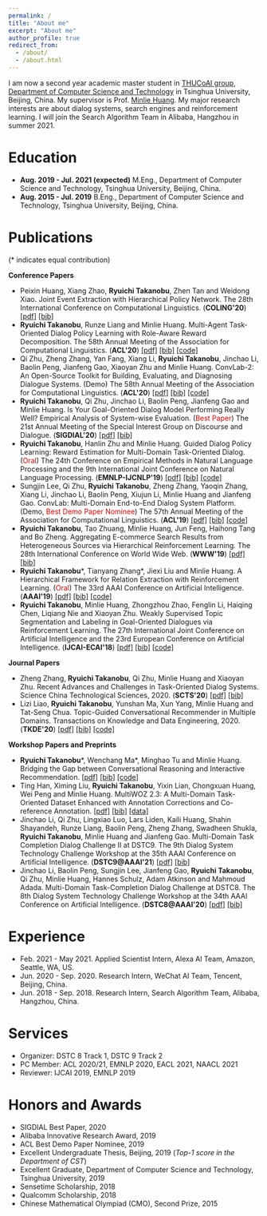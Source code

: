```yaml
---
permalink: /
title: "About me"
excerpt: "About me"
author_profile: true
redirect_from: 
  - /about/
  - /about.html
---
```


I am now a second year academic master student in [THUCoAI group](http://coai.cs.tsinghua.edu.cn/), [Department of Computer Science and Technology](http://www.cs.tsinghua.edu.cn) in Tsinghua University, Beijing, China. My supervisor is Prof. [Minlie Huang](http://coai.cs.tsinghua.edu.cn/hml/). My major research interests are about dialog systems, search engines and reinforcement learning. I will join the Search Algorithm Team in Alibaba, Hangzhou in summer 2021.

Education
======
- **Aug. 2019 - Jul. 2021 (expected)**  M.Eng., Department of Computer Science and Technology, Tsinghua University, Beijing, China.
- **Aug. 2015 - Jul. 2019** B.Eng., Department of Computer Science and Technology, Tsinghua University, Beijing, China.

Publications
======
(\* indicates equal contribution)

**Conference Papers**

- Peixin Huang, Xiang Zhao, **Ryuichi Takanobu**, Zhen Tan and Weidong Xiao. Joint Event Extraction with Hierarchical Policy Network. The 28th International Conference on Computational Linguistics. (**COLING'20**) [[pdf]](https://truthless11.github.io/pdf/HRLEE.pdf) [[bib]](https://truthless11.github.io/bib/HRLEE.bib) 
- **Ryuichi Takanobu**, Runze Liang and Minlie Huang. Multi-Agent Task-Oriented Dialog Policy Learning with Role-Aware Reward Decomposition. The 58th Annual Meeting of the Association for Computational Linguistics. (**ACL'20**) [[pdf]](https://truthless11.github.io/pdf/MADPL.pdf) [[bib]](https://truthless11.github.io/bib/MADPL.bib) [[code]](https://github.com/truthless11/MADPL)
- Qi Zhu, Zheng Zhang, Yan Fang, Xiang Li, **Ryuichi Takanobu**, Jinchao Li, Baolin Peng, Jianfeng Gao, Xiaoyan Zhu and Minlie Huang. ConvLab-2: An Open-Source Toolkit for Building, Evaluating, and Diagnosing Dialogue Systems. (Demo) The 58th Annual Meeting of the Association for Computational Linguistics. (**ACL'20**) [[pdf]](https://truthless11.github.io/pdf/ConvLab2.pdf) [[bib]](https://truthless11.github.io/bib/ConvLab2.bib) [[code]](https://github.com/thu-coai/ConvLab-2)
- **Ryuichi Takanobu**, Qi Zhu, Jinchao Li, Baolin Peng, Jianfeng Gao and Minlie Huang. Is Your Goal-Oriented Dialog Model Performing Really Well? Empirical Analysis of System-wise Evaluation. (<font color="#dd0000">Best Paper</font>) The 21st Annual Meeting of the Special Interest Group on Discourse and Dialogue. (**SIGDIAL'20**) [[pdf]](https://truthless11.github.io/pdf/SysEval.pdf) [[bib]](https://truthless11.github.io/bib/SysEval.bib)
- **Ryuichi Takanobu**, Hanlin Zhu and Minlie Huang. Guided Dialog Policy Learning: Reward Estimation for Multi-Domain Task-Oriented Dialog. (<font color="#dd0000">Oral</font>) The 24th Conference on Empirical Methods in Natural Language Processing and the 9th International Joint Conference on Natural Language Processing. (**EMNLP-IJCNLP'19**) [[pdf]](https://truthless11.github.io/pdf/GDPL.pdf) [[bib]](https://truthless11.github.io/bib/GDPL.bib) [[code]](https://github.com/truthless11/GDPL)
- Sungjin Lee, Qi Zhu, **Ryuichi Takanobu**, Zheng Zhang, Yaoqin Zhang, Xiang Li, Jinchao Li, Baolin Peng, Xiujun Li, Minlie Huang and Jianfeng Gao. ConvLab: Multi-Domain End-to-End Dialog System Platform. (Demo, <font color="#dd0000">Best Demo Paper Nominee</font>) The 57th Annual Meeting of the Association for Computational Linguistics. (**ACL'19**) [[pdf]](https://truthless11.github.io/pdf/ConvLab.pdf) [[bib]](https://truthless11.github.io/bib/ConvLab.bib) [[code]](https://github.com/ConvLab/ConvLab)
- **Ryuichi Takanobu**, Tao Zhuang, Minlie Huang, Jun Feng, Haihong Tang and Bo Zheng. Aggregating E-commerce Search Results from Heterogeneous Sources via Hierarchical Reinforcement Learning. The 28th International Conference on World Wide Web. (**WWW'19**) [[pdf]](https://truthless11.github.io/pdf/HRLAS.pdf) [[bib]](https://truthless11.github.io/bib/HRLAS.bib)
- **Ryuichi Takanobu**\*, Tianyang Zhang\*, Jiexi Liu and Minlie Huang. A Hierarchical Framework for Relation Extraction with Reinforcement Learning. (<font color="#dd0000">Oral</font>) The 33rd AAAI Conference on Artificial Intelligence. (**AAAI'19**) [[pdf]](https://truthless11.github.io/pdf/HRLRE.pdf) [[bib]](https://truthless11.github.io/bib/HRLRE.bib) [[code]](https://github.com/truthless11/HRL-RE)
- **Ryuichi Takanobu**, Minlie Huang, Zhongzhou Zhao, Fenglin Li, Haiqing Chen, Liqiang Nie and Xiaoyan Zhu. Weakly Supervised Topic Segmentation and Labeling in Goal-Oriented Dialogues via Reinforcement Learning. The 27th International Joint Conference on Artificial Intelligence and the 23rd European Conference on Artificial Intelligence. (**IJCAI-ECAI'18**) [[pdf]](https://truthless11.github.io/pdf/TopicSegLabel.pdf) [[bib]](https://truthless11.github.io/bib/TopicSegLabel.bib) [[code]](https://github.com/truthless11/Topic-Seg-Label)

**Journal Papers**

- Zheng Zhang, **Ryuichi Takanobu**, Qi Zhu, Minlie Huang and Xiaoyan Zhu. Recent Advances and Challenges in Task-Oriented Dialog Systems. Science China Technological Sciences, 2020. (**SCTS'20**) [[pdf]](https://truthless11.github.io/pdf/Review.pdf) [[bib]](https://truthless11.github.io/bib/Review.bib)
- Lizi Liao, **Ryuichi Takanobu**, Yunshan Ma, Xun Yang, Minlie Huang and Tat-Seng Chua. Topic-Guided Conversational Recommender in Multiple Domains. Transactions on Knowledge and Data Engineering, 2020. (**TKDE'20**) [[pdf]](https://truthless11.github.io/pdf/DCR.pdf) [[bib]](https://truthless11.github.io/bib/DCR.bib) [[code]](https://github.com/truthless11/DCR)

**Workshop Papers and Preprints**

- **Ryuichi Takanobu**\*, Wenchang Ma\*, Minghao Tu and Minlie Huang. Bridging the Gap between Conversational Reasoning and Interactive Recommendation. [[pdf]](https://truthless11.github.io/pdf/CRWalker.pdf) [[bib]](https://truthless11.github.io/bib/CRWalker.bib) [[code]](https://github.com/truthless11/CR-Walker)
- Ting Han, Ximing Liu, **Ryuichi Takanobu**, Yixin Lian, Chongxuan Huang, Wei Peng and Minlie Huang. MultiWOZ 2.3: A Multi-Domain Task-Oriented Dataset Enhanced with Annotation Corrections and Co-reference Annotation. [[pdf]](https://truthless11.github.io/bib/MultiWOZ23.pdf) [[bib]](https://truthless11.github.io/bib/MultiWOZ23.bib) [[data]](https://github.com/lexmen318/MultiWOZ_2.3)
- Jinchao Li, Qi Zhu, Lingxiao Luo, Lars Liden, Kaili Huang, Shahin Shayandeh, Runze Liang, Baolin Peng, Zheng Zhang, Swadheen Shukla, **Ryuichi Takanobu**, Minlie Huang and Jianfeng Gao. Multi-Domain Task Completion Dialog Challenge II at DSTC9. The 9th Dialog System Technology Challenge Workshop at the 35th AAAI Conference on Artificial Intelligence. (**DSTC9@AAAI'21**) [[pdf]](https://truthless11.github.io/pdf/DSTC9.pdf) [[bib]](https://truthless11.github.io/bib/DSTC9.bib)
- Jinchao Li, Baolin Peng, Sungjin Lee, Jianfeng Gao, **Ryuichi Takanobu**, Qi Zhu, Minlie Huang, Hannes Schulz, Adam Atkinson and Mahmoud Adada. Multi-Domain Task-Completion Dialog Challenge at DSTC8. The 8th Dialog System Technology Challenge Workshop at the 34th AAAI Conference on Artificial Intelligence. (**DSTC8@AAAI'20**) [[pdf]](https://truthless11.github.io/pdf/DSTC8.pdf) [[bib]](https://truthless11.github.io/bib/DSTC8.bib)

Experience
======
-  Feb. 2021 - May 2021. Applied Scientist Intern, Alexa AI Team, Amazon, Seattle, WA, US.
- Jun. 2020 - Sep. 2020. Research Intern, WeChat AI Team, Tencent, Beijing, China.
- Jun. 2018 - Sep. 2018. Research Intern, Search Algorithm Team, Alibaba, Hangzhou, China.

Services
======
- Organizer: DSTC 8 Track 1, DSTC 9 Track 2
- PC Member: ACL 2020/21, EMNLP 2020, EACL 2021, NAACL 2021
- Reviewer: IJCAI 2019, EMNLP 2019

Honors and Awards
======
- SIGDIAL Best Paper, 2020
- Alibaba Innovative Research Award, 2019
- ACL Best Demo Paper Nominee, 2019
- Excellent Undergraduate Thesis, Beijing, 2019 (*Top-1 score in the Department of CST*)
- Excellent Graduate, Department of Computer Science and Technology, Tsinghua University, 2019
- Sensetime Scholarship, 2018
- Qualcomm Scholarship, 2018
- Chinese Mathematical Olympiad (CMO), Second Prize, 2015